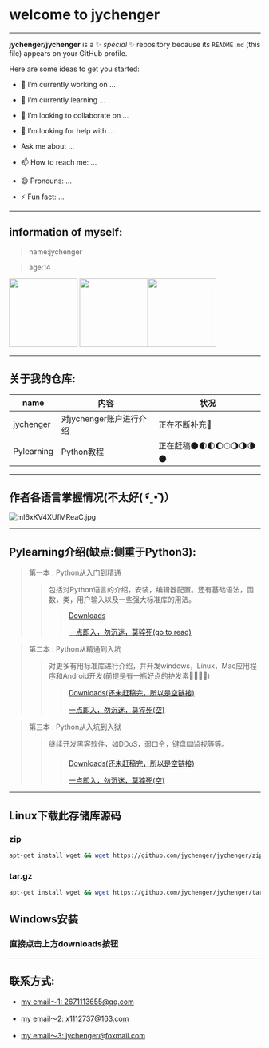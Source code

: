 # welcome to jychenger

***

**jychenger/jychenger** is a ✨ _special_ ✨ repository because its `README.md` (this file) appears on your GitHub profile.

Here are some ideas to get you started:

- 🔭 I’m currently working on ...

- 🌱 I’m currently learning ...

- 👯 I’m looking to collaborate on ...

- 🤔 I’m looking for help with ...

- Ask me about ...

- 📫 How to reach me: ...

- 😄 Pronouns: ...

- ⚡ Fun fact: ...


***

## information of myself:

> name:jychenger  


> age:14
<img align="" height="137px" src="https://github-readme-stats.vercel.app/api?username=jychenger"/>
<img align="" height="137px" src="https://github-readme-stats.vercel.app/api?username=jychenger&hide_title=true&hide_border=true&show_icons=true&include_all_commits=true&line_height=21&bg_color=0,EC6C6C,FFD479,FFFC79,73FA79&theme=graywhite&locale=cn" /><img align="" height="137px" src="https://github-readme-stats.vercel.app/api/top-langs/?username=jychenger&hide_title=true&hide_border=true&layout=compact&bg_color=0,73FA79,73FDFF,D783FF&theme=graywhite&locale=cn" />

***

## 关于我的仓库: 

|  name | 内容  | 状况 |
|  ----  |  ----  | ---- |
| jychenger  | 对jychenger账户进行介绍 | 正在不断补充👀 |
| Pylearning | Python教程 | 正在赶稿🌑🌒🌓🌔🌕🌖🌗🌘🌑 |

***
## 作者各语言掌握情况(不太好( •︠ˍ•︡ )）
![mI6xKV4XUfMReaC.jpg](https://i.loli.net/2021/02/24/fRKgcqFslT4UxPa.jpg)

***

## Pylearning介绍(缺点:侧重于Python3): 

> 第一本 :  Python从入门到精通  
>> 包括对Python语言的介绍，安装，编辑器配置。还有基础语法，函数，类，用户输入以及一些强大标准库的用法。 
>>> [Downloads](https://github.com/jychenger/Python-From-Introduction-to-Mastery/archive/main.zip)    
>>>    
>>> [一点即入，勿沉迷，莫猝死(go to read)](https://jychenger.github.io/Python-From-Introduction-to-Mastery/)

> 第二本 :  Python从精通到入坑 
>> 对更多有用标准库进行介绍，并开发windows，Linux，Mac应用程序和Android开发(前提是有一瓶好点的护发素🌝🌝🌚🌚)  
>>> [Downloads(还未赶稿完，所以是空链接)]()   
>>>    
>>> [一点即入，勿沉迷，莫猝死(空)]()

> 第三本 : Python从入坑到入狱  
>> 继续开发黑客软件，如DDoS，弱口令，键盘⌨️监视等等。  
>>> [Downloads(还未赶稿完，所以是空链接)]()  
>>>    
>>> [一点即入，勿沉迷，莫猝死(空)]()

***

## Linux下载此存储库源码

### zip
```sh
apt-get install wget && wget https://github.com/jychenger/jychenger/zipball/main
```
### tar.gz
```sh
apt-get install wget && wget https://github.com/jychenger/jychenger/tarball/main
```

## Windows安装
### 直接点击上方downloads按钮  

***
## 联系方式:

- [my email～1: 2671113655@qq.com](2671113655@qq.com)

- [my email～2: x1112737@163.com](x1112737@163.com)

- [my email～3: jychenger@foxmail.com](jychenger@foxmail.com)

